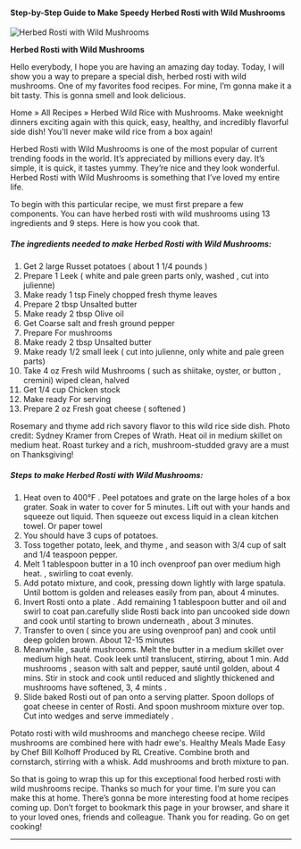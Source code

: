             

#### Step-by-Step Guide to Make Speedy Herbed Rosti with Wild Mushrooms

![Herbed Rosti with Wild Mushrooms](https://img-global.cpcdn.com/recipes/6572982463365120/751x532cq70/herbed-rosti-with-wild-mushrooms-recipe-main-photo.jpg)

**Herbed Rosti with Wild Mushrooms**

Hello everybody, I hope you are having an amazing day today. Today, I will show you a way to prepare a special dish, herbed rosti with wild mushrooms. One of my favorites food recipes. For mine, I’m gonna make it a bit tasty. This is gonna smell and look delicious.

Home » All Recipes » Herbed Wild Rice with Mushrooms. Make weeknight dinners exciting again with this quick, easy, healthy, and incredibly flavorful side dish! You'll never make wild rice from a box again!

Herbed Rosti with Wild Mushrooms is one of the most popular of current trending foods in the world. It’s appreciated by millions every day. It’s simple, it is quick, it tastes yummy. They’re nice and they look wonderful. Herbed Rosti with Wild Mushrooms is something that I’ve loved my entire life.

To begin with this particular recipe, we must first prepare a few components. You can have herbed rosti with wild mushrooms using 13 ingredients and 9 steps. Here is how you cook that.

##### The ingredients needed to make Herbed Rosti with Wild Mushrooms:

1.  Get 2 large Russet potatoes ( about 1 1/4 pounds )
2.  Prepare 1 Leek ( white and pale green parts only, washed , cut into julienne)
3.  Make ready 1 tsp Finely chopped fresh thyme leaves
4.  Prepare 2 tbsp Unsalted butter
5.  Make ready 2 tbsp Olive oil
6.  Get Coarse salt and fresh ground pepper
7.  Prepare For mushrooms
8.  Make ready 2 tbsp Unsalted butter
9.  Make ready 1/2 small leek ( cut into julienne, only white and pale green parts)
10.  Take 4 oz Fresh wild Mushrooms ( such as shiitake, oyster, or button , cremini) wiped clean, halved
11.  Get 1/4 cup Chicken stock
12.  Make ready For serving
13.  Prepare 2 oz Fresh goat cheese ( softened )

Rosemary and thyme add rich savory flavor to this wild rice side dish. Photo credit: Sydney Kramer from Crepes of Wrath. Heat oil in medium skillet on medium heat. Roast turkey and a rich, mushroom-studded gravy are a must on Thanksgiving!

##### Steps to make Herbed Rosti with Wild Mushrooms:

1.  Heat oven to 400°F . Peel potatoes and grate on the large holes of a box grater. Soak in water to cover for 5 minutes. Lift out with your hands and squeeze out liquid. Then squeeze out excess liquid in a clean kitchen towel. Or paper towel
2.  You should have 3 cups of potatoes.
3.  Toss together potato, leek, and thyme , and season with 3/4 cup of salt and 1/4 teaspoon pepper.
4.  Melt 1 tablespoon butter in a 10 inch ovenproof pan over medium high heat. , swirling to coat evenly.
5.  Add potato mixture, and cook, pressing down lightly with large spatula. Until bottom is golden and releases easily from pan, about 4 minutes.
6.  Invert Rosti onto a plate . Add remaining 1 tablespoon butter and oil and swirl to coat pan.carefully slide Rosti back into pan uncooked side down and cook until starting to brown underneath , about 3 minutes.
7.  Transfer to oven ( since you are using ovenproof pan) and cook until deep golden brown. About 12-15 minutes
8.  Meanwhile , sauté mushrooms. Melt the butter in a medium skillet over medium high heat. Cook leek until translucent, stirring, about 1 min. Add mushrooms , season with salt and pepper, sauté until golden, about 4 mins. Stir in stock and cook until reduced and slightly thickened and mushrooms have softened, 3, 4 mints .
9.  Slide baked Rosti out of pan onto a serving platter. Spoon dollops of goat cheese in center of Rosti. And spoon mushroom mixture over top. Cut into wedges and serve immediately .

Potato rosti with wild mushrooms and manchego cheese recipe. Wild mushrooms are combined here with hadr ewe's. Healthy Meals Made Easy by Chef Bill Kolhoff Produced by RL Creative. Combine broth and cornstarch, stirring with a whisk. Add mushrooms and broth mixture to pan.

So that is going to wrap this up for this exceptional food herbed rosti with wild mushrooms recipe. Thanks so much for your time. I’m sure you can make this at home. There’s gonna be more interesting food at home recipes coming up. Don’t forget to bookmark this page in your browser, and share it to your loved ones, friends and colleague. Thank you for reading. Go on get cooking!

* * *